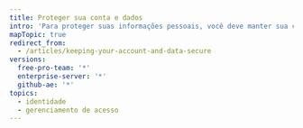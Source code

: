 ```yaml
---
title: Proteger sua conta e dados
intro: 'Para proteger suas informações pessoais, você deve manter sua conta {% data variables.product.product_name %} e quaisquer dados associados a ela seguros.'
mapTopic: true
redirect_from:
  - /articles/keeping-your-account-and-data-secure
versions:
  free-pro-team: '*'
  enterprise-server: '*'
  github-ae: '*'
topics:
  - identidade
  - gerenciamento de acesso
---
```


